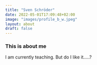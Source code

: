 ```yaml
---
title: "Sven Schröder"
date: 2022-05-01T17:09:48+02:00
image: "images/profile_b_w.jpeg"
layout: about
draft: false
---
```


### This is about me
I am currently teaching. But do I like it.....?
